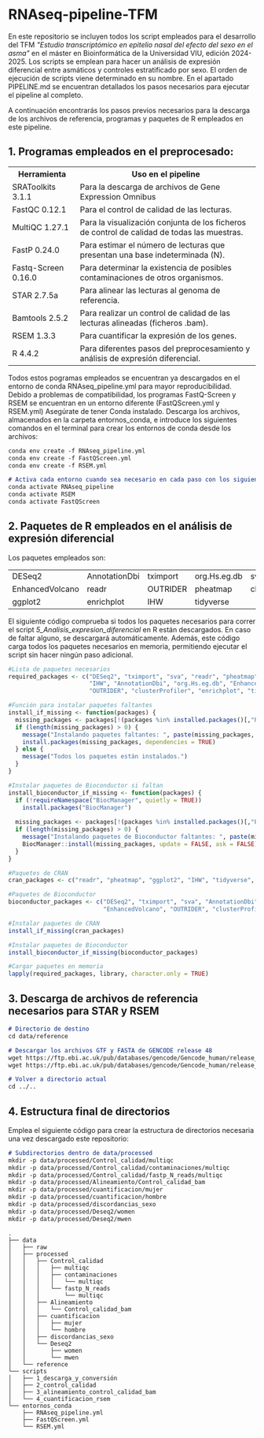 # RNAseq-pipeline-TFM
En este repositorio se incluyen todos los script empleados para el desarrollo del TFM *"Estudio transcriptómico en epitelio nasal del efecto del sexo en el asma"* en el máster en Bioinformática de la Universidad VIU, edición 2024-2025. 
Los scripts se emplean para hacer un análisis de expresión diferencial entre asmáticos y controles estratificado por sexo. El orden de ejecución de scripts viene determinado en su nombre. En el apartado PIPELINE.md se encuentran detallados los pasos necesarios para ejecutar el pipeline al completo. 

A continuación encontrarás los pasos previos necesarios para la descarga de los archivos de referencia, programas y paquetes de R empleados en este pipeline.

## **1. Programas empleados en el preprocesado**:

<table align="center">
  <tr>
    <th>Herramienta</th>
    <th>Uso en el pipeline</th>
  </tr>
  <tr>
    <td>SRAToolkits 3.1.1</td>
    <td>Para la descarga de archivos de Gene Expression Omnibus</td>
  </tr>
  <tr>
    <td>FastQC 0.12.1</td>
    <td>Para el control de calidad de las lecturas.</td>
  </tr>
  <tr>
    <td>MultiQC 1.27.1</td>
    <td>Para la visualización conjunta de los ficheros de control de calidad de todas las muestras.</td>
  </tr>
  <tr>
    <td>FastP 0.24.0</td>
    <td>Para estimar el número de lecturas que presentan una base indeterminada (N).</td>
  </tr>
  <tr>
    <td>Fastq-Screen 0.16.0</td>
    <td>Para determinar la existencia de posibles contaminaciones de otros organismos.</td>
  </tr>
  <tr>
    <td>STAR 2.7.5a</td>
    <td>Para alinear las lecturas al genoma de referencia.</td>
  </tr>
  <tr>
    <td>Bamtools 2.5.2</td>
    <td>Para realizar un control de calidad de las lecturas alineadas (ficheros .bam).</td>
  </tr>
  <tr>
    <td>RSEM 1.3.3</td>
    <td>Para cuantificar la expresión de los genes.</td>
  </tr>
   <tr>
    <td>R 4.4.2 </td>
    <td>Para diferentes pasos del preprocesamiento y análisis de expresión diferencial.</td>
  </tr>
</table>

Todos estos pogramas empleados se encuentran ya descargados en el entorno de conda RNAseq_pipeline.yml para mayor reproducibilidad. Debido a problemas de compatibilidad, los programas FastQ-Screen y RSEM se encuentran en un entorno diferente (FastQScreen.yml y RSEM.yml) Asegúrate de tener Conda instalado. Descarga los archivos, almacenados en la carpeta entornos_conda, e introduce los siguientes comandos en el terminal para crear los entornos de conda desde los archivos:
```markdown
conda env create -f RNAseq_pipeline.yml
conda env create -f FastQScreen.yml
conda env create -f RSEM.yml

# Activa cada entorno cuando sea necesario en cada paso con los siguientes comandos
conda activate RNAseq_pipeline
conda activate RSEM
conda activate FastQScreen
```

## **2. Paquetes de R empleados en el análisis de expresión diferencial** 

Los paquetes empleados son:

<table align="center">
  <tr>
    <td>DESeq2</td>
    <td>AnnotationDbi</td>
    <td>tximport</td>
    <td>org.Hs.eg.db</td>
    <td>sva</td>
  </tr>
  <tr>
    <td>EnhancedVolcano</td>
    <td>readr</td>
    <td>OUTRIDER</td>
    <td>pheatmap</td>
    <td>clusterProfiler</td>
  </tr>
  <tr>
    <td>ggplot2</td>
    <td>enrichplot</td>
    <td>IHW</td>
    <td>tidyverse</td>
  </tr>
</table>

El siguiente código comprueba si todos los paquetes necesarios para correr el script *5_Analisis_expresion_diferencial* en R están descargados. En caso de faltar alguno, se descargará automáticamente. Además, este código carga todos los paquetes necesarios en memoria, permitiendo ejecutar el script sin hacer ningún paso adicional.
```r
#Lista de paquetes necesarios
required_packages <- c("DESeq2", "tximport", "sva", "readr", "pheatmap", "ggplot2", 
                       "IHW", "AnnotationDbi", "org.Hs.eg.db", "EnhancedVolcano", 
                       "OUTRIDER", "clusterProfiler", "enrichplot", "tidyverse")

#Función para instalar paquetes faltantes
install_if_missing <- function(packages) {
  missing_packages <- packages[!(packages %in% installed.packages()[,"Package"])]
  if (length(missing_packages) > 0) {
    message("Instalando paquetes faltantes: ", paste(missing_packages, collapse = ", "))
    install.packages(missing_packages, dependencies = TRUE)
  } else {
    message("Todos los paquetes están instalados.")
  }
}

#Instalar paquetes de Bioconductor si faltan
install_bioconductor_if_missing <- function(packages) {
  if (!requireNamespace("BiocManager", quietly = TRUE))
    install.packages("BiocManager")
  
  missing_packages <- packages[!(packages %in% installed.packages()[,"Package"])]
  if (length(missing_packages) > 0) {
    message("Instalando paquetes de Bioconductor faltantes: ", paste(missing_packages, collapse = ", "))
    BiocManager::install(missing_packages, update = FALSE, ask = FALSE)
  }
}

#Paquetes de CRAN
cran_packages <- c("readr", "pheatmap", "ggplot2", "IHW", "tidyverse", "enrichplot")

#Paquetes de Bioconductor
bioconductor_packages <- c("DESeq2", "tximport", "sva", "AnnotationDbi", "org.Hs.eg.db", 
                           "EnhancedVolcano", "OUTRIDER", "clusterProfiler")

#Instalar paquetes de CRAN
install_if_missing(cran_packages)

#Instalar paquetes de Bioconductor
install_bioconductor_if_missing(bioconductor_packages)

#Cargar paquetes en memoria
lapply(required_packages, library, character.only = TRUE)
```

## **3. Descarga de archivos de referencia necesarios para STAR y RSEM**
```markdown
# Directorio de destino
cd data/reference

# Descargar los archivos GTF y FASTA de GENCODE release 48
wget https://ftp.ebi.ac.uk/pub/databases/gencode/Gencode_human/release_48/gencode.v48.annotation.gtf.gz
wget https://ftp.ebi.ac.uk/pub/databases/gencode/Gencode_human/release_48/GRCh38.p14.genome.fa.gz

# Volver a directorio actual
cd ../..
```

## **4. Estructura final de directorios**
Emplea el siguiente código para crear la estructura de directorios necesaria una vez descargado este repositorio:

```markdown
# Subdirectorios dentro de data/processed
mkdir -p data/processed/Control_calidad/multiqc
mkdir -p data/processed/Control_calidad/contaminaciones/multiqc
mkdir -p data/processed/Control_calidad/fastp_N_reads/multiqc
mkdir -p data/processed/Alineamiento/Control_calidad_bam
mkdir -p data/processed/cuantificacion/mujer
mkdir -p data/processed/cuantificacion/hombre
mkdir -p data/processed/discordancias_sexo
mkdir -p data/processed/Deseq2/women
mkdir -p data/processed/Deseq2/mwen
```

```plaintext
.
├── data
│   ├── raw
│   ├── processed
│   │   ├── Control_calidad
│   │   │   ├── multiqc
│   │   │   ├── contaminaciones
│   │   │   │   └── multiqc
│   │   │   └── fastp_N_reads
│   │   │       └── multiqc
│   │   ├── Alineamiento
│   │   │   └── Control_calidad_bam
│   │   ├── cuantificacion
│   │   │   ├── mujer
│   │   │   └── hombre
│   │   ├── discordancias_sexo
│   │   └── Deseq2
│   │       ├── women
│   │       └── mwen
│   └── reference
└── scripts
│   ├── 1_descarga_y_conversión
│   ├── 2_control_calidad
│   ├── 3_alineamiento_control_calidad_bam
│   └── 4_cuantificacion_rsem
└── entornos_conda
    ├── RNAseq_pipeline.yml
    ├── FastQScreen.yml
    └── RSEM.yml
```
